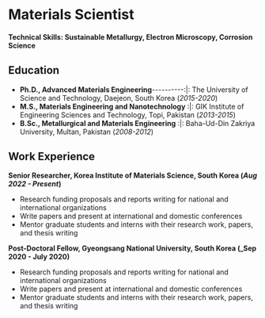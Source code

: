 # Materials Scientist

#### Technical Skills: Sustainable Metallurgy, Electron Microscopy, Corrosion Science

## Education
- **Ph.D., Advanced Materials Engineering**----------:|: The University of Science and Technology, Daejeon, South Korea (_2015-2020_) 								       		
- **M.S., Materials Engineering and Nanotechnology** :|: GIK Institute of Engineering Sciences and Technology, Topi, Pakistan  (_2013-2015_)			        		
- **B.Sc., Metallurgical and Materials Engineering** :|: Baha-Ud-Din Zakriya University, Multan, Pakistan (_2008-2012_)

## Work Experience
**Senior Researcher, Korea Institute of Materials Science, South Korea  (_Aug 2022 - Present_)**
- Research funding proposals and reports writing for national and international organizations
- Write papers and present at international and domestic conferences
- Mentor graduate students and interns with their research work, papers, and thesis writing

**Post-Doctoral Fellow, Gyeongsang National University, South Korea (_Sep 2020 - July 2020)**
- Research funding proposals and reports writing for national and international organizations
- Write papers and present at international and domestic conferences
- Mentor graduate students and interns with their research work, papers, and thesis writing
